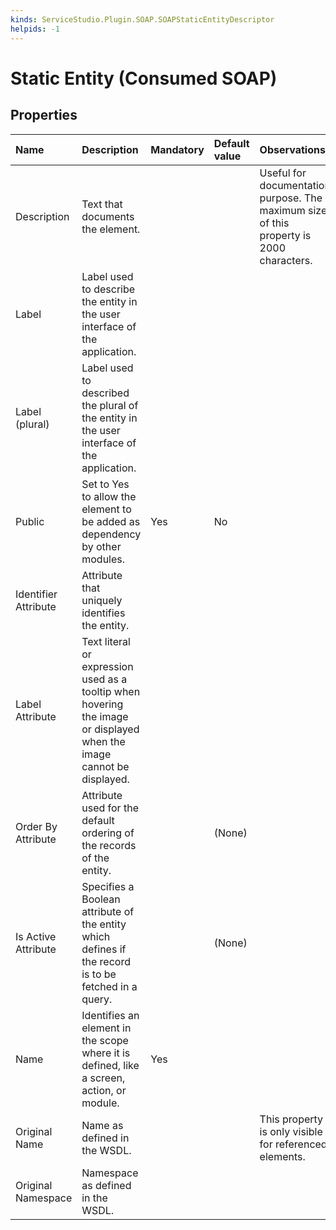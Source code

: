 ```yaml
---
kinds: ServiceStudio.Plugin.SOAP.SOAPStaticEntityDescriptor
helpids: -1
---
```


# Static Entity \(Consumed SOAP\)

## Properties

| Name | Description | Mandatory | Default value | Observations |
| :--- | :--- | :--- | :--- | :--- |
| Description | Text that documents the element. |  |  | Useful for documentation purpose. The maximum size of this property is 2000 characters. |
| Label | Label used to describe the entity in the user interface of the application. |  |  |  |
| Label \(plural\) | Label used to described the plural of the entity in the user interface of the application. |  |  |  |
| Public | Set to Yes to allow the element to be added as dependency by other modules. | Yes | No |  |
| Identifier Attribute | Attribute that uniquely identifies the entity. |  |  |  |
| Label Attribute | Text literal or expression used as a tooltip when hovering the image or displayed when the image cannot be displayed. |  |  |  |
| Order By Attribute | Attribute used for the default ordering of the records of the entity. |  | \(None\) |  |
| Is Active Attribute | Specifies a Boolean attribute of the entity which defines if the record is to be fetched in a query. |  | \(None\) |  |
| Name | Identifies an element in the scope where it is defined, like a screen, action, or module. | Yes |  |  |
| Original Name | Name as defined in the WSDL. |  |  | This property is only visible for referenced elements. |
| Original Namespace | Namespace as defined in the WSDL. |  |  |  |

